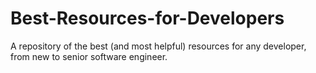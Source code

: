 # Best-Resources-for-Developers
A repository of the best (and most helpful) resources for any developer, from new to senior software engineer.
